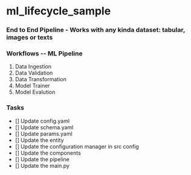 # ml_lifecycle_sample
### End to End Pipeline - Works with any kinda dataset: tabular, images or texts

### Workflows -- ML Pipeline
1. Data Ingestion
2. Data Validation
3. Data Transformation
4. Model Trainer
5. Model Evalution


### Tasks
- [] Update config.yaml
- [] Update schema.yaml
- [] Update params.yaml
- [] Update the entity
- [] Update the configuration manager in src config
- [] Update the components
- [] Update the pipeline
- [] Update the main.py